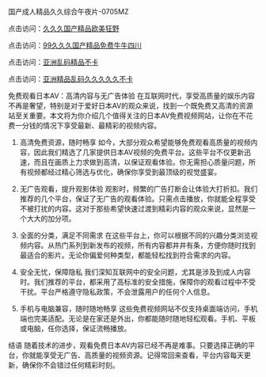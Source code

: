 
国产成人精品久久综合午夜片-0705MZ

点击访问：<a href="https://heiliao2dmwwy.pages.dev">久久久国产精品欧美狂野</a>

点击访问：<a href="https://heiliaoll4qsx.pages.dev">99久久久国产精品免费牛牛四川</a>

点击访问：<a href="https://heiliaoga6s9v.pages.dev">亚洲乱码精品不卡</a>

点击访问：<a href="https://heiliaoow5kzm.pages.dev">亚洲精品乱码久久久久久不卡</a>




免费观看日本AV：高清内容与无广告体验
在互联网时代，享受高质量的娱乐内容不再是奢望，特别是对于爱好日本AV的观众来说，找到一个既免费又高清的资源站至关重要。本文将为你介绍几个值得关注的日本AV免费视频网站，让你在不花费一分钱的情况下享受最新、最精彩的视频内容。

1. 高清免费资源，随时畅享
如今，大部分观众希望能够免费观看高质量的视频内容，因此我们精选了几家提供日本AV视频的免费平台。这些平台不仅更新迅速，而且在画质上力求做到高清，以保证观看体验。你无需担心质量问题，所有视频都经过精心筛选与优化，确保你享受到最顶级的视觉盛宴。

2. 无广告观看，提升观影体验
观影时，频繁的广告打断会让体验大打折扣。我们推荐的几个平台，保证了无广告的观看体验。只需点击播放，你就能全程享受不被打扰的内容。这对于那些希望快速过渡到精彩内容的观众来说，显然是一个大大的加分项。

3. 全面的分类，满足不同需求
在这些平台上，你可以根据不同的兴趣分类浏览视频内容。从热门系列到新发布的视频，所有内容都井井有条，方便你随时找到最适合的影片。无论你偏爱何种类型，都能轻松找到符合需求的内容。

4. 安全无忧，保障隐私
我们深知互联网中的安全问题，尤其是涉及到成人内容时。我们推荐的平台，都采用了高标准的安全措施，保障你的观看过程中不受干扰。平台严格遵守隐私政策，不会泄露用户的任何个人信息。

5. 手机与电脑兼容，随时随地畅享
这些免费视频网站不仅支持桌面端访问，手机端也完美适配。无论是在家还是外出，你都能随时随地轻松观看。手机、平板或电脑，任你选择，保证流畅播放。

结语
随着技术的进步，观看免费日本AV内容已经不再是难事。只要选择正确的平台，你就能享受无广告、高质量的视频资源。记得常回来查看，平台内容每天更新，确保你不会错过任何精彩时刻。






<span style="display:none;">[Canonical link](  ）</span>

